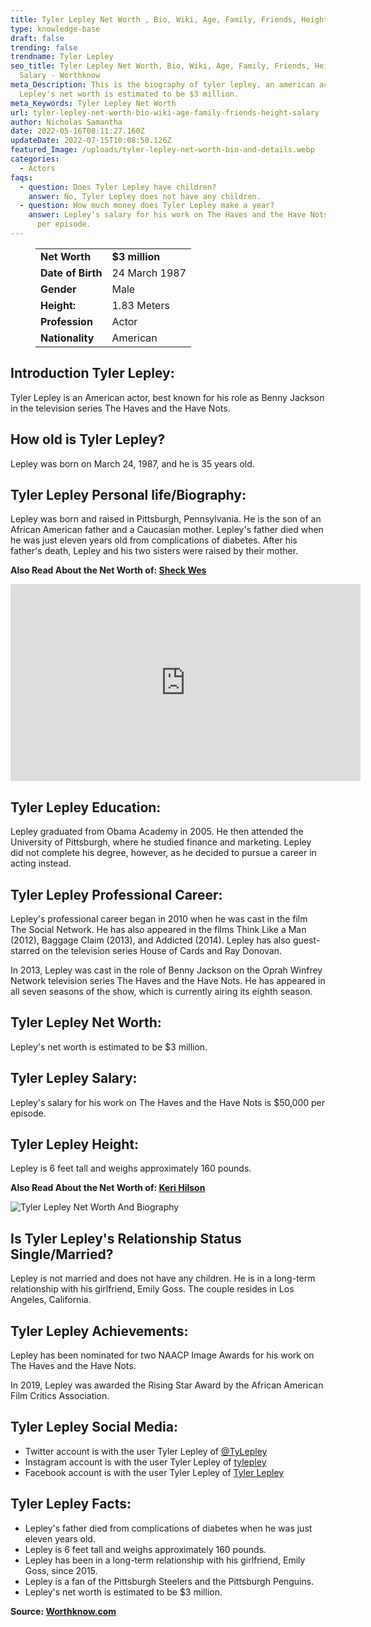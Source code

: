 ```yaml
---
title: Tyler Lepley Net Worth , Bio, Wiki, Age, Family, Friends, Height & Salary
type: knowledge-base
draft: false
trending: false
trendname: Tyler Lepley
seo_title: Tyler Lepley Net Worth, Bio, Wiki, Age, Family, Friends, Height &
  Salary - Worthknow
meta_Description: This is the biography of tyler lepley, an american actor.
  Lepley's net worth is estimated to be $3 million.
meta_Keywords: Tyler Lepley Net Worth
url: tyler-lepley-net-worth-bio-wiki-age-family-friends-height-salary
author: Nicholas Samantha
date: 2022-05-16T08:11:27.160Z
updateDate: 2022-07-15T10:08:50.126Z
featured_Image: /uploads/tyler-lepley-net-worth-bio-and-details.webp
categories:
  - Actors
faqs:
  - question: Does Tyler Lepley have children?
    answer: No, Tyler Lepley does not have any children.
  - question: How much money does Tyler Lepley make a year?
    answer: Lepley's salary for his work on The Haves and the Have Nots is $50,000
      per episode.
---
```

<figure class="wp-block-table is-style-stripes">
  <table>
    <tbody>
      <tr>
        <td>
          <strong>Net Worth</strong>
        </td>
        <td>
          <strong>$3 million</strong>
        </td>
      </tr>
      <tr>
        <td>
          <strong>Date of Birth</strong>
        </td>
        <td>24 March 1987</td>
      </tr>
      <tr>
        <td>
          <strong>Gender</strong>
        </td>
        <td>Male</td>
      </tr>
      <tr>
        <td>
          <strong>Height:</strong>
        </td>
        <td>1.83 Meters</td>
      </tr>
      <tr>
        <td>
          <strong>Profession</strong>
        </td>
        <td>Actor</td>
      </tr>
      <tr>
        <td>
          <strong>Nationality</strong>
        </td>
        <td>American</td>
      </tr>
    </tbody>
  </table>
</figure>

## **Introduction Tyler Lepley:**

Tyler Lepley is an American actor, best known for his role as Benny Jackson in the television series The Haves and the Have Nots.

## **How old is Tyler Lepley?**

Lepley was born on March 24, 1987, and he is 35 years old.

## **Tyler Lepley Personal life/Biography:**

Lepley was born and raised in Pittsburgh, Pennsylvania. He is the son of an African American father and a Caucasian mother. Lepley's father died when he was just eleven years old from complications of diabetes. After his father's death, Lepley and his two sisters were raised by their mother.

**Also Read About the Net Worth of: <a href="https://worthknow.com/sheck-wes-net-worth-bio-wiki-age-family-friends-height-salary/" target="_blank" rel="noopener">Sheck Wes</a>**

<iframe width="560" height="315" src="https://www.youtube.com/embed/IPO0WGLndpo" title="YouTube video player" frameborder="0" allow="accelerometer; autoplay; clipboard-write; encrypted-media; gyroscope; picture-in-picture" allowfullscreen></iframe>

## **Tyler Lepley Education:**

Lepley graduated from Obama Academy in 2005. He then attended the University of Pittsburgh, where he studied finance and marketing. Lepley did not complete his degree, however, as he decided to pursue a career in acting instead.

## **Tyler Lepley Professional Career:**

Lepley's professional career began in 2010 when he was cast in the film The Social Network. He has also appeared in the films Think Like a Man (2012), Baggage Claim (2013), and Addicted (2014). Lepley has also guest-starred on the television series House of Cards and Ray Donovan.

In 2013, Lepley was cast in the role of Benny Jackson on the Oprah Winfrey Network television series The Haves and the Have Nots. He has appeared in all seven seasons of the show, which is currently airing its eighth season.

## **Tyler Lepley Net Worth:**

Lepley's net worth is estimated to be $3 million.

## **Tyler Lepley Salary:**

Lepley's salary for his work on The Haves and the Have Nots is $50,000 per episode.

## **Tyler Lepley Height:**

Lepley is 6 feet tall and weighs approximately 160 pounds.

**Also Read About the Net Worth of: <a href="https://worthknow.com/keri-hilson-net-worth-bio-wiki-age-family-friends-height-salary/" target="_blank" rel="noopener">Keri Hilson</a>**

![Tyler Lepley Net Worth And Biography ](/uploads/tyler-lepley-net-worth-.webp)

## **Is Tyler Lepley's Relationship Status Single/Married?**

Lepley is not married and does not have any children. He is in a long-term relationship with his girlfriend, Emily Goss. The couple resides in Los Angeles, California.

## **Tyler Lepley Achievements:**

Lepley has been nominated for two NAACP Image Awards for his work on The Haves and the Have Nots.

In 2019, Lepley was awarded the Rising Star Award by the African American Film Critics Association.

## **Tyler Lepley Social Media:**

* Twitter account is with the user Tyler Lepley of <a href="https://twitter.com/TyLepley" target="_blank" rel="nofollow" rel="noopener">@TyLepley</a>
* Instagram account is with the user Tyler Lepley of <a href="https://www.instagram.com/tylepley/" target="_blank" rel="nofollow" rel="noopener">tylepley</a>
* Facebook account is with the user Tyler Lepley of <a href="https://www.facebook.com/TylerLepleyOfficial" target="_blank" rel="nofollow" rel="noopener">Tyler Lepley </a>

## **Tyler Lepley Facts:**

* Lepley's father died from complications of diabetes when he was just eleven years old.
* Lepley is 6 feet tall and weighs approximately 160 pounds.
* Lepley has been in a long-term relationship with his girlfriend, Emily Goss, since 2015.
* Lepley is a fan of the Pittsburgh Steelers and the Pittsburgh Penguins.
* Lepley's net worth is estimated to be $3 million.

**Source: <a href="https://worthknow.com/" target="_blank" rel="noopener">Worthknow.com</a>**